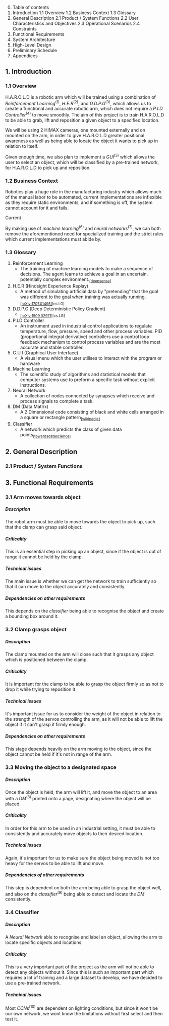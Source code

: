 0. Table of contents
1. Introduction
1.1 Overview
1.2 Business Context
1.3 Glossary
2. General Description
2.1 Product / System Functions
2.2 User Characteristics and Objectives
2.3 Operational Scenarios
2.4 Constraints
3. Functional Requirements
4. System Architecture
5. High-Level Design
6. Preliminary Schedule
7. Appendices


## 1. Introduction

### 1.1 Overview
H.A.R.O.L.D is a robotic arm which will be trained using a combination of *Reinforcement Learning*<sup>(1)</sup>, *H.E.R*<sup>(2)</sup>, and *D.D.P.G*<sup>(3)</sup>, which allows us to create a functional and accurate robotic arm, which does not require a *P.I.D Controller*<sup>(4)</sup> to move smoothly. The aim of this project is to train H.A.R.O.L.D to be able to grab, lift and reposition a given object to a specified location.

We will be using 2 HIMAX cameras, one mounted externally and on mounted on the arm, in order to give H.A.R.O.L.D greater positional awareness as well as being able to locate the object it wants to pick up in relation to itself.

Given enough time, we also plan to implement a *GUI*<sup>(5)</sup> which allows the user to select an object, which will be classified by a pre-trained network, for H.A.R.O.L.D to pick up and reposition.

### 1.2 Business Context

Robotics play a huge role in the manufacturing industry which allows much of the manual labor to be automated, current implementations are inflexible as they require static environments, and if something is off, the system cannot account for it and fails. 

Current 

By making use of *machine learning*<sup>(6)</sup> and *neural networks*<sup>(7)</sup>, we can both remove the aforementioned need for specialized training and the strict rules which current implementations must abide by.

### 1.3 Glossary

1. Reinforcement Learning
   - The training of machine learning models to make a sequence of decisions. The agent learns to achieve a goal in an uncertain, potentially complex environment.<sub>[[deepsense]](https://deepsense.ai/what-is-reinforcement-learning-the-complete-guide/)</sub>
2. H.E.R (Hindsight Experience Replay)
   - A method of simulating artificial data by "pretending" that the goal was different to the goal when training was actually running.<sub>[[arXiv:1707.01495]](https://arxiv.org/pdf/1707.01495.pdf)[cs.LG]</sub>
3. D.D.P.G (Deep Deterministic Policy Gradient)
   - <sub>[[arXiv:1509.02971]](https://arxiv.org/abs/1509.02971)[cs.LG]</sub>
4. P.I.D Controller
   - An instrument used in industrial control applications to regulate temperature, flow, pressure, speed and other process variables. PID (proportional integral derivative) controllers use a control loop feedback mechanism to control process variables and are the most accurate and stable controller.<sub>[]()</sub>
5. G.U.I (Graphical User Interface)
   - A visual menu which the user utilises to interact with the program or hardware
6. Machine Learning
   - The scientific study of algorithms and statistical models that computer systems use to preform a specific task without explicit instructions.
7. Neural Network
   - A collection of nodes connected by synapses which receive and process signals to complete a task.
8. DM (Data Matrix)
   -  A 2 Dimensional code consisting of black and white cells arranged in a square or rectangle pattern<sub>[[wikipedia]](https://en.wikipedia.org/wiki/Data_Matrix)</sub>
9. Classifier
   - A network which predicts the class of given data points<sub>[[towardsdatascience]](https://towardsdatascience.com/machine-learning-classifiers-a5cc4e1b0623)</sub>

## 2. General Description

### 2.1 Product / System Functions


## 3. Functional Requirements

### 3.1 Arm moves towards object

##### Description

The robot arm must be able to move towards the object to pick up, such that the clamp can grasp said object.

##### Criticality

This is an essential step in picking up an object, since if the object is out of range it cannot be held by the clamp.

##### Technical issues

The main issue is whether we can get the network to train sufficiently so that it can move to the object accurately and consistently.

##### Dependencies on other requirements

This depends on the *classifier* being able to recognise the object and create a bounding box around it.

### 3.2 Clamp grasps object

##### Description

The clamp mounted on the arm will close such that it grasps any object which is positioned between the clamp.

##### Criticality

It is important for the clamp to be able to grasp the object firmly so as not to drop it while trying to reposition it

##### Technical issues

It's important issue for us to consider the weight of the object in relation to the strength of the servos controlling the arm, as it will not be able to lift the object if it can't grasp it firmly enough.

##### Dependencies on other requirements

This stage depends heavily on the arm moving to the object, since the object cannot be held if it's not in range of the arm.

### 3.3 Moving the object to a designated space

##### Description

Once the object is held, the arm will lift it, and move the object to an area with a *DM*<sup>(8)</sup> printed onto a page, designating where the object will be placed.

##### Criticality

In order for this arm to be used in an industrial setting, it must be able to consistently and accurately move objects to their desired location.

##### Technical issues

Again, it's important for us to make sure the object being moved is not too heavy for the servos to be able to lift and move.

##### Dependencies of other requirements

This step is dependent on both the arm being able to grasp the object well, and also on the *classifier*<sup>(9)</sup> being able to detect and locate the *DM* consistently.

### 3.4 Classifier

##### Description

A *Neural Network* able to recognise and label an object, allowing the arm to locate specific objects and locations.

##### Criticality

This is a very important part of the project as the arm will not be able to detect any objects without it.  Since this is such an important part which requires a lot of training and a large dataset to develop, we have decided to use a pre-trained network.

##### Technical issues

Most *CCN*s<sup>(10)</sup> are dependent on lighting conditions, but since it won't be our own network, we wont know the limitations without first select and then test it.

